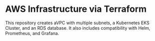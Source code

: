 # AWS Infrastructure via Terraform

This repository creates aVPC with multiple subnets, a Kubernetes EKS Cluster, and an RDS database. It also includes compatibility with Helm, Prometheus, and Grafana.